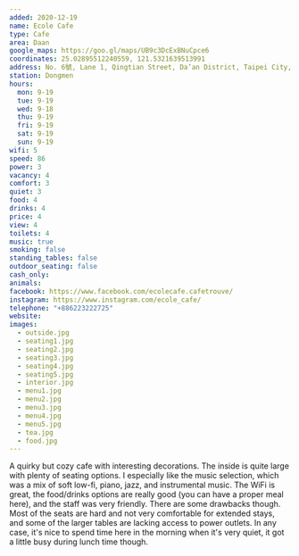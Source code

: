 ```yaml
---
added: 2020-12-19
name: Ecole Cafe
type: Cafe
area: Daan
google_maps: https://goo.gl/maps/UB9c3DcExBNuCpce6
coordinates: 25.02895512240559, 121.5321639513991
address: No. 6號, Lane 1, Qingtian Street, Da’an District, Taipei City, Taiwan 106
station: Dongmen
hours:
  mon: 9-19
  tue: 9-19
  wed: 9-18
  thu: 9-19
  fri: 9-19
  sat: 9-19
  sun: 9-19
wifi: 5
speed: 86
power: 3
vacancy: 4
comfort: 3
quiet: 3
food: 4
drinks: 4
price: 4
view: 4
toilets: 4
music: true
smoking: false
standing_tables: false
outdoor_seating: false
cash_only: 
animals: 
facebook: https://www.facebook.com/ecolecafe.cafetrouve/
instagram: https://www.instagram.com/ecole_cafe/
telephone: "+886223222725"
website: 
images:
  - outside.jpg
  - seating1.jpg
  - seating2.jpg
  - seating3.jpg
  - seating4.jpg
  - seating5.jpg
  - interior.jpg
  - menu1.jpg
  - menu2.jpg
  - menu3.jpg
  - menu4.jpg
  - menu5.jpg
  - tea.jpg
  - food.jpg
---
```


A quirky but cozy cafe with interesting decorations. The inside is quite large with plenty of seating options. I especially like the music selection, which was a mix of soft low-fi, piano, jazz, and instrumental music. The WiFi is great, the food/drinks options are really good (you can have a proper meal here), and the staff was very friendly. There are some drawbacks though. Most of the seats are hard and not very comfortable for extended stays, and some of the larger tables are lacking access to power outlets. In any case, it's nice to spend time here in the morning when it's very quiet, it got a little busy during lunch time though.
